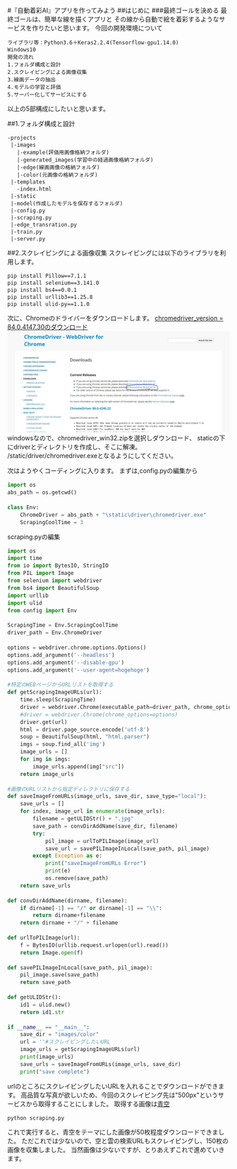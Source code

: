 #『自動着彩AI』アプリを作ってみよう
##はじめに
###最終ゴールを決める
最終ゴールは、簡単な線を描くアプリと
その線から自動で絵を着彩するようなサービスを作りたいと思います。
今回の開発環境について
```commandline
ライブラリ等：Python3.6＋Keras2.2.4(Tensorflow-gpu1.14.0)
Windows10
開発の流れ
1.フォルダ構成と設計
2.スクレイピングによる画像収集
3.線画データの抽出
4.モデルの学習と評価
5.サーバー化してサービスにする
```
以上の5部構成にしたいと思います。

##1.フォルダ構成と設計
```commandline
-projects
 |-images
   |-example(評価用画像格納フォルダ)
   |-generated_images(学習中の経過画像格納フォルダ)
   |-edge(線画画像の格納フォルダ)
   |-color(元画像の格納フォルダ)
 |-templates
   -index.html
 |-static
 |-model(作成したモデルを保存するフォルダ)
 |-config.py
 |-scraping.py
 |-edge_transration.py
 |-train.py
 |-server.py
```

##2.スクレイピングによる画像収集
スクレイピングには以下のライブラリを利用します。
```commandline
pip install Pillow==7.1.1
pip install selenium==3.141.0
pip install bs4==0.0.1
pip install urllib3==1.25.8
pip install ulid-py==1.1.0
```

次に、Chromeのドライバーをダウンロードします。
[chromedriver_version = 84.0.4147.30のダウンロード](http://chromedriver.chromium.org/downloads)
![download](images/example/cdriver.jpg "サンプル")
windowsなので、chromedriver_win32.zipを選択しダウンロード、
staticの下にdriverとディレクトリを作成し、そこに解凍。
/static/driver/chromedriver.exeとなるようにしてください。

次はようやくコーディングに入ります。
まずは,config.pyの編集から
```python
import os
abs_path = os.getcwd()

class Env:
    ChromeDriver = abs_path + "\static\driver\chromedriver.exe"
    ScrapingCoolTime = 3
```

scraping.pyの編集
```python
import os
import time
from io import BytesIO, StringIO
from PIL import Image
from selenium import webdriver
from bs4 import BeautifulSoup
import urllib
import ulid
from config import Env

ScrapingTime = Env.ScrapingCoolTime
driver_path = Env.ChromeDriver

options = webdriver.chrome.options.Options()
options.add_argument('--headless')
options.add_argument('--disable-gpu')
options.add_argument('--user-agent=hogehoge')

#特定のWEBページからURLリストを取得する
def getScrapingImageURLs(url):
    time.sleep(ScrapingTime)
    driver = webdriver.Chrome(executable_path=driver_path, chrome_options=options)
    #driver = webdriver.Chrome(chrome_options=options)
    driver.get(url)
    html = driver.page_source.encode('utf-8')
    soup = BeautifulSoup(html, "html.parser")
    imgs = soup.find_all('img')
    image_urls = []
    for img in imgs:
        image_urls.append(img["src"])
    return image_urls

#画像のURLリストから指定ディレクトリに保存する
def saveImageFromURLs(image_urls, save_dir, save_type="local"):
    save_urls = []
    for index, image_url in enumerate(image_urls):
        filename = getULIDStr() + ".jpg"
        save_path = convDirAddName(save_dir, filename)
        try:
            pil_image = urlToPILImage(image_url)
            save_url = savePILImageInLocal(save_path, pil_image)
        except Exception as e:
            print("saveImageFromURLs Error")
            print(e)
            os.remove(save_path)
    return save_urls

def convDirAddName(dirname, filename):
    if dirname[-1] == "/" or dirname[-1] == "\\":
        return dirname+filename
    return dirname + "/" + filename

def urlToPILImage(url):
    f = BytesIO(urllib.request.urlopen(url).read())
    return Image.open(f)

def savePILImageInLocal(save_path, pil_image):
    pil_image.save(save_path)
    return save_path

def getULIDStr():
    id1 = ulid.new()
    return id1.str

if __name__ == "__main__":
    save_dir = "images/color"
    url = ''#スクレイピングしたいURL
    image_urls = getScrapingImageURLs(url)
    print(image_urls)
    save_urls = saveImageFromURLs(image_urls, save_dir)
    print("save complete")
```

urlのところにスクレイピングしたいURLを入れることでダウンロードができます。
高品質な写真が欲しいため、今回のスクレイピング先は"500px"というサービスから取得することにしました。
取得する画像は[青空](https://500px.com/search?submit=%E9%80%81%E4%BF%A1&q=%E9%9D%92%E7%A9%BA&type=photos)

```commandline
python scraping.py
```
これで実行すると、青空をテーマにした画像が50枚程度ダウンロードできました。
ただこれでは少ないので、空と雲の検索URLもスクレイピングし、150枚の画像を収集しました。
当然画像は少ないですが、とりあえずこれで進めていきます。

